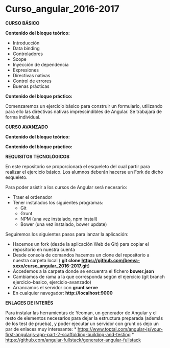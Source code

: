 # Curso_angular_2016-2017

**CURSO BÁSICO**

**Contenido del bloque teórico:**

* Introducción
* Data binding
* Controladores
* Scope
* Inyección de dependencia
* Expresiones
* Directivas nativas
* Control de errores
* Buenas prácticas

**Contenido del bloque práctico:**

Comenzaremos un ejercicio básico para construir un formulario, utilizando para ello las directivas nativas imprescindibles de Angular. Se trabajará de forma individual.


**CURSO AVANZADO**

**Contenido del bloque teórico:**

**Contenido del bloque práctico:**


**REQUISITOS TECNOLÓGICOS**

En este repositorio se proporcionará el esqueleto del cual partir para realizar el ejercicio básico. Los alumnos deberán hacerse un Fork de dicho esqueleto.

Para poder asistir a los cursos de Angular será necesario:
* Traer el ordenador
* Tener instalados los siguientes programas:
    * Git
    * Grunt
    * NPM (una vez instalado, npm install)
    * Bower (una vez instalado, bower update)

Seguiremos los siguientes pasos para lanzar la aplicación:
* Hacemos un fork (desde la aplicación Web de Git) para copiar el repositorio en nuestra cuenta
* Desde consola de comandos hacemos un clone del repositorio a nuestra carpeta local ( **git clone https://github.com/beeva-xxxx/curso_angular_2016-2017.git**)
* Accedemos a la carpeta donde se encuentra el fichero **bower.json**
* Cambiamos de rama a la que corresponda según el ejercicio (git branch ejercicio-basico, ejercicio-avanzado)
* Arrancamos el servidor con **grunt serve**
* En cualquier navegador: **http://localhost:9000**


**ENLACES DE INTERÉS**

Para instalar las herramientas de Yeoman, un generador de Angular y el resto de elementos necesarios para dejar la estructura preparada (además de los test de prueba), y poder ejecutar un servidor con grunt os dejo un par de enlaces muy interesante:
     * https://www.toptal.com/angular-js/your-first-angularjs-app-part-2-scaffolding-building-and-testing
     * https://github.com/angular-fullstack/generator-angular-fullstack
